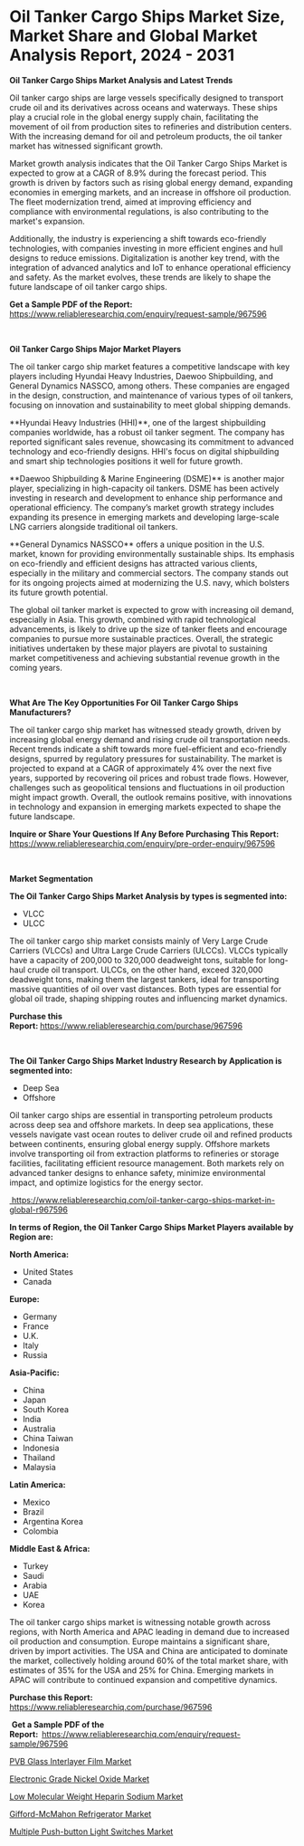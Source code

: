 <p><h1>Oil Tanker Cargo Ships Market Size, Market Share and Global Market Analysis Report, 2024 - 2031</h1></p><p><strong>Oil Tanker Cargo Ships Market Analysis and Latest Trends</strong></p>
<p><p>Oil tanker cargo ships are large vessels specifically designed to transport crude oil and its derivatives across oceans and waterways. These ships play a crucial role in the global energy supply chain, facilitating the movement of oil from production sites to refineries and distribution centers. With the increasing demand for oil and petroleum products, the oil tanker market has witnessed significant growth.</p><p>Market growth analysis indicates that the Oil Tanker Cargo Ships Market is expected to grow at a CAGR of 8.9% during the forecast period. This growth is driven by factors such as rising global energy demand, expanding economies in emerging markets, and an increase in offshore oil production. The fleet modernization trend, aimed at improving efficiency and compliance with environmental regulations, is also contributing to the market's expansion. </p><p>Additionally, the industry is experiencing a shift towards eco-friendly technologies, with companies investing in more efficient engines and hull designs to reduce emissions. Digitalization is another key trend, with the integration of advanced analytics and IoT to enhance operational efficiency and safety. As the market evolves, these trends are likely to shape the future landscape of oil tanker cargo ships.</p></p>
<p><strong>Get a Sample PDF of the Report:&nbsp;</strong> <a href="https://www.reliableresearchiq.com/enquiry/request-sample/967596?utm_campaign=1121&utm_medium=2&utm_source=Github&utm_content=ia&utm_term=30102024&utm_id=oil-tanker-cargo-ships">https://www.reliableresearchiq.com/enquiry/request-sample/967596</a></p>
<p>&nbsp;</p>
<p><strong>Oil Tanker Cargo Ships Major Market Players</strong></p>
<p><p>The oil tanker cargo ship market features a competitive landscape with key players including Hyundai Heavy Industries, Daewoo Shipbuilding, and General Dynamics NASSCO, among others. These companies are engaged in the design, construction, and maintenance of various types of oil tankers, focusing on innovation and sustainability to meet global shipping demands.</p><p>**Hyundai Heavy Industries (HHI)**, one of the largest shipbuilding companies worldwide, has a robust oil tanker segment. The company has reported significant sales revenue, showcasing its commitment to advanced technology and eco-friendly designs. HHI's focus on digital shipbuilding and smart ship technologies positions it well for future growth.</p><p>**Daewoo Shipbuilding & Marine Engineering (DSME)** is another major player, specializing in high-capacity oil tankers. DSME has been actively investing in research and development to enhance ship performance and operational efficiency. The company’s market growth strategy includes expanding its presence in emerging markets and developing large-scale LNG carriers alongside traditional oil tankers.</p><p>**General Dynamics NASSCO** offers a unique position in the U.S. market, known for providing environmentally sustainable ships. Its emphasis on eco-friendly and efficient designs has attracted various clients, especially in the military and commercial sectors. The company stands out for its ongoing projects aimed at modernizing the U.S. navy, which bolsters its future growth potential.</p><p>The global oil tanker market is expected to grow with increasing oil demand, especially in Asia. This growth, combined with rapid technological advancements, is likely to drive up the size of tanker fleets and encourage companies to pursue more sustainable practices. Overall, the strategic initiatives undertaken by these major players are pivotal to sustaining market competitiveness and achieving substantial revenue growth in the coming years.</p></p>
<p>&nbsp;</p>
<p><strong>What Are The Key Opportunities For Oil Tanker Cargo Ships Manufacturers?</strong></p>
<p><p>The oil tanker cargo ship market has witnessed steady growth, driven by increasing global energy demand and rising crude oil transportation needs. Recent trends indicate a shift towards more fuel-efficient and eco-friendly designs, spurred by regulatory pressures for sustainability. The market is projected to expand at a CAGR of approximately 4% over the next five years, supported by recovering oil prices and robust trade flows. However, challenges such as geopolitical tensions and fluctuations in oil production might impact growth. Overall, the outlook remains positive, with innovations in technology and expansion in emerging markets expected to shape the future landscape.</p></p>
<p><strong>Inquire or Share Your Questions If Any Before Purchasing This Report:</strong> <a href="https://www.reliableresearchiq.com/enquiry/pre-order-enquiry/967596?utm_campaign=1121&utm_medium=2&utm_source=Github&utm_content=ia&utm_term=30102024&utm_id=oil-tanker-cargo-ships">https://www.reliableresearchiq.com/enquiry/pre-order-enquiry/967596</a></p>
<p>&nbsp;</p>
<p><strong>Market Segmentation</strong></p>
<p><strong>The Oil Tanker Cargo Ships Market Analysis by types is segmented into:</strong></p>
<p><ul><li>VLCC</li><li>ULCC</li></ul></p>
<p><p>The oil tanker cargo ship market consists mainly of Very Large Crude Carriers (VLCCs) and Ultra Large Crude Carriers (ULCCs). VLCCs typically have a capacity of 200,000 to 320,000 deadweight tons, suitable for long-haul crude oil transport. ULCCs, on the other hand, exceed 320,000 deadweight tons, making them the largest tankers, ideal for transporting massive quantities of oil over vast distances. Both types are essential for global oil trade, shaping shipping routes and influencing market dynamics.</p></p>
<p><strong>Purchase this Report:&nbsp;</strong><a href="https://www.reliableresearchiq.com/purchase/967596?utm_campaign=1121&utm_medium=2&utm_source=Github&utm_content=ia&utm_term=30102024&utm_id=oil-tanker-cargo-ships">https://www.reliableresearchiq.com/purchase/967596</a></p>
<p>&nbsp;</p>
<p><strong>The Oil Tanker Cargo Ships Market Industry Research by Application is segmented into:</strong></p>
<p><ul><li>Deep Sea</li><li>Offshore</li></ul></p>
<p><p>Oil tanker cargo ships are essential in transporting petroleum products across deep sea and offshore markets. In deep sea applications, these vessels navigate vast ocean routes to deliver crude oil and refined products between continents, ensuring global energy supply. Offshore markets involve transporting oil from extraction platforms to refineries or storage facilities, facilitating efficient resource management. Both markets rely on advanced tanker designs to enhance safety, minimize environmental impact, and optimize logistics for the energy sector.</p></p>
<p><a href="https://www.reliableresearchiq.com/oil-tanker-cargo-ships-market-in-global-r967596?utm_campaign=1121&utm_medium=2&utm_source=Github&utm_content=ia&utm_term=30102024&utm_id=oil-tanker-cargo-ships">&nbsp;https://www.reliableresearchiq.com/oil-tanker-cargo-ships-market-in-global-r967596</a></p>
<p><strong>In terms of Region, the Oil Tanker Cargo Ships Market Players available by Region are:</strong></p>
<p>
    <p> <strong> North America: </strong>
        <ul>
            <li>United States</li>
            <li>Canada</li>
        </ul>
        </p> 
    <p> <strong> Europe: </strong>
        <ul>
            <li>Germany</li>
            <li>France</li>
            <li>U.K.</li>
            <li>Italy</li>
            <li>Russia</li>
        </ul>
        </p> 
    <p> <strong> Asia-Pacific: </strong>
        <ul>
            <li>China</li>
            <li>Japan</li>
            <li>South Korea</li>
            <li>India</li>
            <li>Australia</li>
            <li>China Taiwan</li>
            <li>Indonesia</li>
            <li>Thailand</li>
            <li>Malaysia</li>
        </ul>
        </p> 
    <p> <strong> Latin America: </strong>
        <ul>
            <li>Mexico</li>
            <li>Brazil</li>
            <li>Argentina Korea</li>
            <li>Colombia</li>
        </ul>
        </p> 
    <p> <strong> Middle East & Africa: </strong>
        <ul>
            <li>Turkey</li>
            <li>Saudi</li>
            <li>Arabia</li>
            <li>UAE</li>
            <li>Korea</li>
        </ul>
    </p>
    </p>
<p><p>The oil tanker cargo ships market is witnessing notable growth across regions, with North America and APAC leading in demand due to increased oil production and consumption. Europe maintains a significant share, driven by import activities. The USA and China are anticipated to dominate the market, collectively holding around 60% of the total market share, with estimates of 35% for the USA and 25% for China. Emerging markets in APAC will contribute to continued expansion and competitive dynamics.</p></p>
<p><strong>Purchase this Report: </strong><a href="https://www.reliableresearchiq.com/purchase/967596?utm_campaign=1121&utm_medium=2&utm_source=Github&utm_content=ia&utm_term=30102024&utm_id=oil-tanker-cargo-ships">https://www.reliableresearchiq.com/purchase/967596</a></p>
<p>&nbsp;<strong>Get a Sample PDF of the Report:&nbsp;&nbsp;</strong><a href="https://www.reliableresearchiq.com/enquiry/request-sample/967596?utm_campaign=1121&utm_medium=2&utm_source=Github&utm_content=ia&utm_term=30102024&utm_id=oil-tanker-cargo-ships">https://www.reliableresearchiq.com/enquiry/request-sample/967596</a></p>
<p><strong></strong></p>
<p><p><a href="https://www.linkedin.com/pulse/emerging-pvb-glass-interlayer-film-market-opportunities-yqkhc?utm_campaign=1121&utm_medium=2&utm_source=Github&utm_content=ia&utm_term=30102024&utm_id=oil-tanker-cargo-ships">PVB Glass Interlayer Film Market</a></p><p><a href="https://www.linkedin.com/pulse/unlocking-growth-potential-strategic-analysis-electronic-grade-jepbc?utm_campaign=1121&utm_medium=2&utm_source=Github&utm_content=ia&utm_term=30102024&utm_id=oil-tanker-cargo-ships">Electronic Grade Nickel Oxide Market</a></p><p><a href="https://github.com/brindal51/Market-Research-Report-List-1/blob/main/low-molecular-weight-heparin-sodium-market.md?utm_campaign=1121&utm_medium=2&utm_source=Github&utm_content=ia&utm_term=30102024&utm_id=oil-tanker-cargo-ships">Low Molecular Weight Heparin Sodium Market</a></p><p><a href="https://issuu.com/reportprime-2/docs/gifford-mcmahon-refrigerator-market_f2a3a2ebf2ba94?utm_campaign=1121&utm_medium=2&utm_source=Github&utm_content=ia&utm_term=30102024&utm_id=oil-tanker-cargo-ships">Gifford-McMahon Refrigerator Market</a></p><p><a href="https://github.com/fadrijbtavist/Market-Research-Report-List-1/blob/main/multiple-push-button-light-switches-market.md?utm_campaign=1121&utm_medium=2&utm_source=Github&utm_content=ia&utm_term=30102024&utm_id=oil-tanker-cargo-ships">Multiple Push-button Light Switches Market</a></p></p>